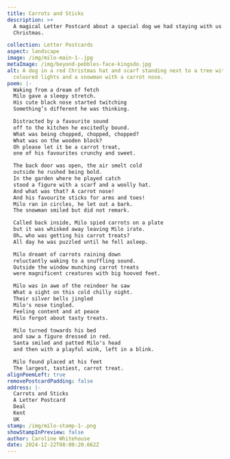 ```yaml
---
title: Carrots and Sticks
description: >+
  A magical Letter Postcard about a special dog we had staying with us last
  Christmas.

collection: Letter Postcards
aspect: landscape
image: /img/milo-main-1-.jpg
metaImage: /img/beyond-pebbles-face-kingsdo.jpg
alt: A dog in a red Christmas hat and scarf standing next to a tree with
  coloured lights and a snowman with a carrot nose.
poem: |-
  Waking from a dream of fetch
  Milo gave a sleepy stretch.
  His cute black nose started twitching
  Something’s different he was thinking. 

  Distracted by a favourite sound
  off to the kitchen he excitedly bound.
  What was being chopped, chopped, chopped? 
  What was on the wooden block?
  Oh please let it be a carrot treat, 
  one of his favourites crunchy and sweet.

  The back door was open, the air smelt cold
  outside he rushed being bold.
  In the garden where he played catch
  stood a figure with a scarf and a woolly hat.
  And what was that? A carrot nose! 
  And his favourite sticks for arms and toes!
  Milo ran in circles, he let out a bark. 
  The snowman smiled but did not remark.

  Called back inside, Milo spied carrots on a plate 
  but it was whisked away leaving Milo irate.
  Oh… who was getting his carrot treats?  
  All day he was puzzled until he fell asleep.

  Milo dreamt of carrots raining down 
  reluctantly waking to a snuffling sound. 
  Outside the window munching carrot treats 
  were magnificent creatures with big hooved feet.

  Milo was in awe of the reindeer he saw
  What a sight on this cold chilly night. 
  Their silver bells jingled
  Milo's nose tingled.
  Feeling content and at peace
  Milo forgot about tasty treats.

  Milo turned towards his bed 
  and saw a figure dressed in red.
  Santa smiled and patted Milo's head 
  and then with a playful wink, left in a blink.

  Milo found placed at his feet 
  The largest, tastiest, carrot treat.                        
alignPoemLeft: true
removePostcardPadding: false
address: |-
  Carrots and Sticks
  A Letter Postcard
  Deal
  Kent
  UK
stamp: /img/milo-stamp-1-.png
showStampInPreview: false
author: Caroline Whitehouse
date: 2024-12-22T08:00:20.662Z
---
```

